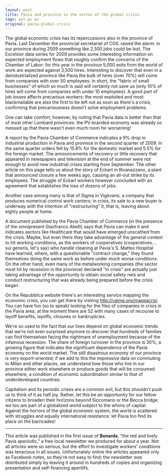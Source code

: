 ```yaml
---
layout: post
title: Pavia and province in the vortex of the global crisis
tags: pol pv en
original: pavia-global-crisis
---
```

The global economic crisis has its repercussions also in the province of Pavia. Last December the provincial secretariat of CGIL raised the alarm: in our province during 2009 something like 2,500 jobs could be lost. The Excelsior data series for 2009 provides some interesting information on expected employment flows that roughly confirm the concerns of the Chamber of Labor: for this year in the province 5,000 exits from the world of work are expected against 3,500 hires. Interesting to discover that even in a deindustrialized province like Pavia the bulk of hires (over 70%) will come from companies with over 50 employees: in short, the "fabric of small businesses" of which so much is said will certainly not save us (only 10% of hires will come from companies with under 10 employees). A good part of job losses affects precarious workers: the most exploited and most blackmailable are also the first to be left out as soon as there's a crisis, confirming that precariousness doesn't solve employment problems.

One can take comfort, however, by noting that Pavia data is better than that of most other Lombard provinces: the PV-branded economy was already so messed up that there wasn't even much room for worsening!

A report by the Pavia Chamber of Commerce indicates a 9% drop in industrial production in Pavia and province in the second quarter of 2009. In the same quarter orders fell by 15.8% for the domestic market and 5.5% for the foreign market. The announcements of recovery or little recovery that appeared in newspapers and television at the end of summer were not enough to avoid new industrial crises starting from September. The other article on this page tells us about the story of Eckart in Rivanazzano, a plant that announced closure a few weeks ago, causing an all-out strike by its employees. The struggle of Eckart workers however concluded with an agreement that establishes the loss of dozens of jobs.

Another case among many is that of Sigma in Vigevano, a company that produces numerical control work centers; in crisis, its sale to a new buyer is underway with the intention of "restructuring" it, that is, leaving about eighty people at home.

A document published by the Pavia Chamber of Commerce (in the presence of the omnipresent Gianfranco Abelli) says that Pavia can make it and indicates sectors like Healthcare that would have emerged unscathed from the crisis. Maybe, but even there they take advantage of the general context to hit working conditions, as the workers of cooperatives (cooperatives... sui generis, let's say) who handle cleaning at Pavia's S. Matteo Hospital have learned, where, with a questionable "contract change," they found themselves doing the same work as before under much worse conditions. On the other hand, even many of the metalworking companies (the sector most hit by recession in the province) declared "in crisis" are actually just taking advantage of the opportunity to obtain social safety nets and conduct restructuring that was already being prepared before the crisis began.

On the Repubblica website there's an interesting service mapping the economic crisis, you can get there by visiting http://vaime.org/mappacrisi. You can have fun (so to speak) looking for the files of companies in crisis in the Pavia area, at the moment there are 52 with many cases of recourse to layoff benefits, layoffs, closures or bankruptcies.

We're so used to the fact that our lives depend on global economic trends that we're not even surprised anymore to discover that hundreds of families can find themselves facing the nightmare of unemployment because of the infamous recession. The share of foreign turnover in the province is 30%, a growing figure that indicates the significant dependence of the Pavia economy on the world market. The still disastrous economy of our province is very export-oriented; if we add to this the impressive data on commuting to Milan and other places, we understand how those who live in our province either work elsewhere or produce goods that will be consumed elsewhere, a condition of economic subordination similar to that of underdeveloped countries.

Capitalism and its periodic crises are a common evil, but this shouldn't push us to think of it as half joy. Rather, let this be an opportunity for our fellow citizens to broaden their horizons beyond Siccomario or the Becca bridge: we too are part of a globalized world subject to the whims of capital. Against the horrors of the global economic system, the world is scattered with struggles and equally international resistance: let Pavia too find its place on the barricades!

***

This article was published in the first issue of **Bonarda**, "the red and lively Pavia aperiodic," a free local newsletter we produced for about a year. Not all articles were so serious, but the effort to investigate workers' conditions was tenacious in all issues. Unfortunately online the articles appeared only as Facebook notes, so they're not easy to find; the newsletter was distributed simply by leaving it around in hundreds of copies and organizing presentation and self-financing aperitifs.